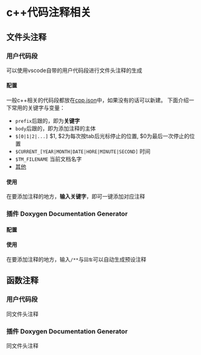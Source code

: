 # c++代码注释相关

## 文件头注释

### 用户代码段
可以使用vscode自带的用户代码段进行文件头注释的生成

#### 配置
一般c++相关的代码段都放在[cpp.json](cpp.json)中，如果没有的话可以新建。
下面介绍一下常用的关键字与变量：
- `prefix`后跟的，即为**关键字**
- `body`后跟的，即为添加注释的主体
- `$[0|1|2|...]` $1, $2为每次按tab后光标停止的位置, $0为最后一次停止的位置
- `$CURRENT_[YEAR|MONTH|DATE|HORE|MINUTE|SECOND]` 时间
- `$TM_FILENAME` 当前文档名字
- [其他](https://code.visualstudio.com/docs/editor/userdefinedsnippets#_variables)


#### 使用
在要添加注释的地方，**输入关键字**，即可一键添加对应注释


### 插件 Doxygen Documentation Generator
#### 配置
<!-- TODO(lcz) 查找配置相关资料 -->
#### 使用
在要添加注释的地方，输入`/**`与`回车`可以自动生成预设注释

## 函数注释

### 用户代码段
同文件头注释


### 插件 Doxygen Documentation Generator
同文件头注释

